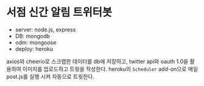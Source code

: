 # 서점 신간 알림 트위터봇

- server: node.js, express
- DB: mongodb
- odm: mongoose
- deploy: heroku

axios와 cheerio로 스크랩한 데이터를 db에 저장하고,
twitter api와 oauth 1.0을 활용하여 이미지를 업로드하고 트윗을 작성한다.
heroku의 `Scheduler` add-on으로 매일 post.js를 실행 시켜 자동으로 트윗한다.
